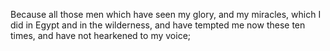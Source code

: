 Because all those men which have seen my glory, and my miracles, which I did in Egypt and in the wilderness, and have tempted me now these ten times, and have not hearkened to my voice;
